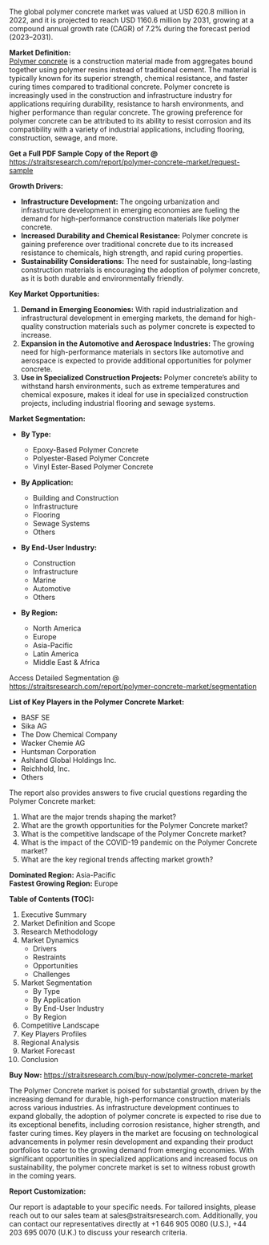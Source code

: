 <p data-start="58" data-end="340">The global polymer concrete market was valued at USD 620.8 million in 2022, and it is projected to reach USD 1160.6 million by 2031, growing at a compound annual growth rate (CAGR) of 7.2% during the forecast period (2023&ndash;2031).</p>
<p data-start="342" data-end="1251"><strong data-start="342" data-end="364">Market Definition:</strong><br data-start="364" data-end="367" /><a href="https://straitsresearch.com/report/polymer-concrete-market">Polymer concrete</a> is a construction material made from aggregates bound together using polymer resins instead of traditional cement. The material is typically known for its superior strength, chemical resistance, and faster curing times compared to traditional concrete. Polymer concrete is increasingly used in the construction and infrastructure industry for applications requiring durability, resistance to harsh environments, and higher performance than regular concrete. The growing preference for polymer concrete can be attributed to its ability to resist corrosion and its compatibility with a variety of industrial applications, including flooring, construction, sewage, and more.</p>
<p data-start="342" data-end="1251"><strong>Get a Full PDF Sample Copy of the Report @</strong> <a href="https://straitsresearch.com/report/polymer-concrete-market/request-sample" target="_new" rel="noopener" data-start="1101" data-end="1251">https://straitsresearch.com/report/polymer-concrete-market/request-sample</a></p>
<p data-start="1253" data-end="1274"><strong data-start="1253" data-end="1272">Growth Drivers:</strong></p>
<ul data-start="1275" data-end="1887">
<li data-start="1275" data-end="1478"><strong data-start="1277" data-end="1308">Infrastructure Development:</strong> The ongoing urbanization and infrastructure development in emerging economies are fueling the demand for high-performance construction materials like polymer concrete.</li>
<li data-start="1479" data-end="1687"><strong data-start="1481" data-end="1530">Increased Durability and Chemical Resistance:</strong> Polymer concrete is gaining preference over traditional concrete due to its increased resistance to chemicals, high strength, and rapid curing properties.</li>
<li data-start="1688" data-end="1887"><strong data-start="1690" data-end="1724">Sustainability Considerations:</strong> The need for sustainable, long-lasting construction materials is encouraging the adoption of polymer concrete, as it is both durable and environmentally friendly.</li>
</ul>
<p data-start="1889" data-end="1920"><strong data-start="1889" data-end="1918">Key Market Opportunities:</strong></p>
<ol data-start="1921" data-end="2636">
<li data-start="1921" data-end="2142"><strong data-start="1924" data-end="1957">Demand in Emerging Economies:</strong> With rapid industrialization and infrastructural development in emerging markets, the demand for high-quality construction materials such as polymer concrete is expected to increase.</li>
<li data-start="2143" data-end="2364"><strong data-start="2146" data-end="2203">Expansion in the Automotive and Aerospace Industries:</strong> The growing need for high-performance materials in sectors like automotive and aerospace is expected to provide additional opportunities for polymer concrete.</li>
<li data-start="2365" data-end="2636"><strong data-start="2368" data-end="2413">Use in Specialized Construction Projects:</strong> Polymer concrete&rsquo;s ability to withstand harsh environments, such as extreme temperatures and chemical exposure, makes it ideal for use in specialized construction projects, including industrial flooring and sewage systems.</li>
</ol>
<p data-start="2638" data-end="2664"><strong data-start="2638" data-end="2662">Market Segmentation:</strong></p>
<ul data-start="2665" data-end="3152">
<li data-start="2665" data-end="2796">
<p data-start="2667" data-end="2681"><strong data-start="2667" data-end="2679">By Type:</strong></p>
<ul data-start="2684" data-end="2796">
<li data-start="2684" data-end="2716">Epoxy-Based Polymer Concrete</li>
<li data-start="2719" data-end="2755">Polyester-Based Polymer Concrete</li>
<li data-start="2758" data-end="2796">Vinyl Ester-Based Polymer Concrete</li>
</ul>
</li>
<li data-start="2798" data-end="2921">
<p data-start="2800" data-end="2821"><strong data-start="2800" data-end="2819">By Application:</strong></p>
<ul data-start="2824" data-end="2921">
<li data-start="2824" data-end="2853">Building and Construction</li>
<li data-start="2856" data-end="2874">Infrastructure</li>
<li data-start="2877" data-end="2889">Flooring</li>
<li data-start="2892" data-end="2910">Sewage Systems</li>
<li data-start="2913" data-end="2921">Others</li>
</ul>
</li>
<li data-start="2923" data-end="3033">
<p data-start="2925" data-end="2952"><strong data-start="2925" data-end="2950">By End-User Industry:</strong></p>
<ul data-start="2955" data-end="3033">
<li data-start="2955" data-end="2971">Construction</li>
<li data-start="2974" data-end="2992">Infrastructure</li>
<li data-start="2995" data-end="3005">Marine</li>
<li data-start="3008" data-end="3022">Automotive</li>
<li data-start="3025" data-end="3033">Others</li>
</ul>
</li>
<li data-start="3035" data-end="3152">
<p data-start="3037" data-end="3053"><strong data-start="3037" data-end="3051">By Region:</strong></p>
<ul data-start="3056" data-end="3152">
<li data-start="3056" data-end="3073">North America</li>
<li data-start="3076" data-end="3086">Europe</li>
<li data-start="3089" data-end="3105">Asia-Pacific</li>
<li data-start="3108" data-end="3125">Latin America</li>
<li data-start="3128" data-end="3152">Middle East &amp; Africa</li>
</ul>
</li>
</ul>
<p data-start="3154" data-end="3331">Access Detailed Segmentation @ <a href="https://straitsresearch.com/report/polymer-concrete-market/segmentation" target="_new" rel="noopener" data-start="3185" data-end="3331">https://straitsresearch.com/report/polymer-concrete-market/segmentation</a></p>
<p data-start="3333" data-end="3390"><strong data-start="3333" data-end="3388">List of Key Players in the Polymer Concrete Market:</strong></p>
<ul data-start="3391" data-end="3553">
<li data-start="3391" data-end="3402">BASF SE</li>
<li data-start="3403" data-end="3414">Sika AG</li>
<li data-start="3415" data-end="3443">The Dow Chemical Company</li>
<li data-start="3444" data-end="3464">Wacker Chemie AG</li>
<li data-start="3465" data-end="3489">Huntsman Corporation</li>
<li data-start="3490" data-end="3522">Ashland Global Holdings Inc.</li>
<li data-start="3523" data-end="3542">Reichhold, Inc.</li>
<li data-start="3543" data-end="3553">Others</li>
</ul>
<p data-start="3555" data-end="3654">The report also provides answers to five crucial questions regarding the Polymer Concrete market:</p>
<ol data-start="3655" data-end="3990">
<li data-start="3655" data-end="3705">What are the major trends shaping the market?</li>
<li data-start="3706" data-end="3777">What are the growth opportunities for the Polymer Concrete market?</li>
<li data-start="3778" data-end="3848">What is the competitive landscape of the Polymer Concrete market?</li>
<li data-start="3849" data-end="3929">What is the impact of the COVID-19 pandemic on the Polymer Concrete market?</li>
<li data-start="3930" data-end="3990">What are the key regional trends affecting market growth?</li>
</ol>
<p data-start="3992" data-end="4065"><strong data-start="3992" data-end="4013">Dominated Region:</strong> Asia-Pacific<br data-start="4026" data-end="4029" /><strong data-start="4029" data-end="4056">Fastest Growing Region:</strong> Europe</p>
<p data-start="4067" data-end="4263"><strong data-start="4265" data-end="4293">Table of Contents (TOC):</strong></p>
<ol data-start="4296" data-end="4689">
<li data-start="4296" data-end="4318">Executive Summary</li>
<li data-start="4319" data-end="4351">Market Definition and Scope</li>
<li data-start="4352" data-end="4377">Research Methodology</li>
<li data-start="4378" data-end="4470">Market Dynamics
<ul data-start="4402" data-end="4470">
<li data-start="4402" data-end="4413">Drivers</li>
<li data-start="4417" data-end="4431">Restraints</li>
<li data-start="4435" data-end="4452">Opportunities</li>
<li data-start="4456" data-end="4470">Challenges</li>
</ul>
</li>
<li data-start="4471" data-end="4577">Market Segmentation
<ul data-start="4499" data-end="4577">
<li data-start="4499" data-end="4510">By Type</li>
<li data-start="4514" data-end="4532">By Application</li>
<li data-start="4536" data-end="4560">By End-User Industry</li>
<li data-start="4564" data-end="4577">By Region</li>
</ul>
</li>
<li data-start="4578" data-end="4604">Competitive Landscape</li>
<li data-start="4605" data-end="4630">Key Players Profiles</li>
<li data-start="4631" data-end="4653">Regional Analysis</li>
<li data-start="4654" data-end="4674">Market Forecast</li>
<li data-start="4675" data-end="4689">Conclusion</li>
</ol>
<p data-start="4691" data-end="4826"><strong data-start="4691" data-end="4703">Buy Now:</strong> <a href="https://straitsresearch.com/buy-now/polymer-concrete-market" target="_new" rel="noopener" data-start="4704" data-end="4826">https://straitsresearch.com/buy-now/polymer-concrete-market</a></p>
<p data-start="4828" data-end="5593" data-is-last-node="">The Polymer Concrete market is poised for substantial growth, driven by the increasing demand for durable, high-performance construction materials across various industries. As infrastructure development continues to expand globally, the adoption of polymer concrete is expected to rise due to its exceptional benefits, including corrosion resistance, higher strength, and faster curing times. Key players in the market are focusing on technological advancements in polymer resin development and expanding their product portfolios to cater to the growing demand from emerging economies. With significant opportunities in specialized applications and increased focus on sustainability, the polymer concrete market is set to witness robust growth in the coming years.</p>
<p data-start="0" data-end="138"><strong>Report Customization:</strong></p>
<p data-start="5064" data-end="5529">Our report is adaptable to your specific needs. For tailored insights, please reach out to our sales team at sales@straitsresearch.com. Additionally, you can contact our representatives directly at +1 646 905 0080 (U.S.), +44 203 695 0070 (U.K.) to discuss your research criteria.</p>
